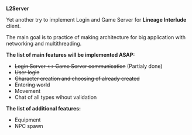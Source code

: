 **L2Server**

Yet another try to implement Login and Game Server for **Lineage Interlude** client.  

The main goal is to practice of making architecture for big application with networking and multithreading.

**The list of main features will be implemented ASAP:**
- ~~Login Server <-> Game Server communication~~ (Partialy done)
- ~~User login~~
- ~~Character creation and choosing of already created~~
- ~~Entering world~~
- Movement
- Chat of all types wihout validation


**The list of additional features:**
- Equipment
- NPC spawn

